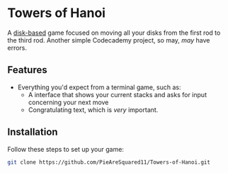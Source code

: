 # **Towers of Hanoi**

A [disk-based](https://en.wikipedia.org/wiki/Tower_of_Hanoi) game focused on moving all your disks from the first rod to the third rod.
Another simple Codecademy project, so may, *may* have errors.

## Features

- Everything you'd expect from a terminal game, such as:
  -  A interface that shows your current stacks and asks for input concerning your next move
  -  Congratulating text, which is *very* important.

## Installation

Follow these steps to set up your game:
  ```bash
  git clone https://github.com/PieAreSquared11/Towers-of-Hanoi.git
  ```
